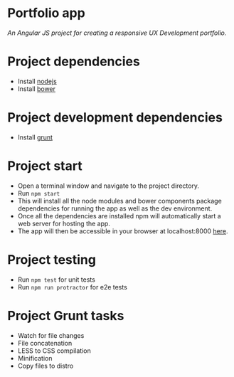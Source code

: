 # Portfolio app
_An Angular JS project for creating a responsive UX Development portfolio._

# Project dependencies
* Install [nodejs](https://nodejs.org/en/download/)
* Install [bower](https://bower.io/)

# Project development dependencies
* Install [grunt](https://gruntjs.com/installing-grunt)

# Project start
* Open a terminal window and navigate to the project directory.
* Run `npm start`
* This will install all the node modules and bower components package dependencies for running the app as well as the dev environment.
* Once all the dependencies are installed npm will automatically start a web server for hosting the app.
* The app will then be accessible in your browser at localhost:8000 [here](http://localhost:8000/).

# Project testing
* Run `npm test` for unit tests
* Run `npm run protractor` for e2e tests

# Project Grunt tasks
* Watch for file changes
* File concatenation
* LESS to CSS compilation
* Minification
* Copy files to distro
